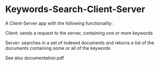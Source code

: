 # Keywords-Search-Client-Server

A Client-Server app with the following functionality:

Client: sends a request to the server, containing one or more keywords

Server: searches in a set of indexed documents and returns a list of the documents containing some or all of the keywords

See also documentation.pdf
